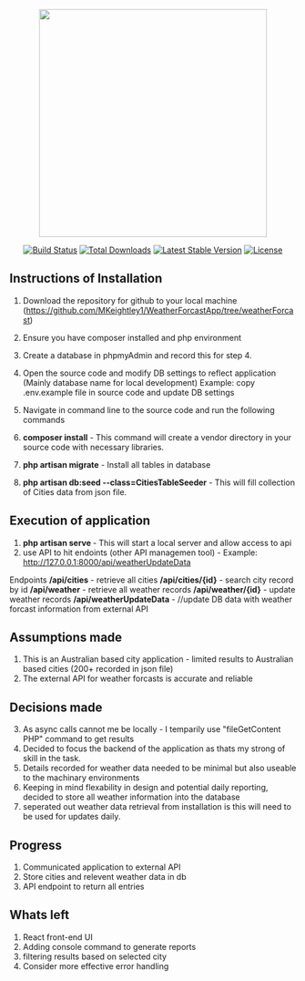 <p align="center"><img src="https://res.cloudinary.com/dtfbvvkyp/image/upload/v1566331377/laravel-logolockup-cmyk-red.svg" width="400"></p>

<p align="center">
<a href="https://travis-ci.org/laravel/framework"><img src="https://travis-ci.org/laravel/framework.svg" alt="Build Status"></a>
<a href="https://packagist.org/packages/laravel/framework"><img src="https://poser.pugx.org/laravel/framework/d/total.svg" alt="Total Downloads"></a>
<a href="https://packagist.org/packages/laravel/framework"><img src="https://poser.pugx.org/laravel/framework/v/stable.svg" alt="Latest Stable Version"></a>
<a href="https://packagist.org/packages/laravel/framework"><img src="https://poser.pugx.org/laravel/framework/license.svg" alt="License"></a>
</p>

## Instructions of Installation

1. Download the repository for github to your local machine (https://github.com/MKeightley1/WeatherForcastApp/tree/weatherForcast)
2. Ensure you have composer installed and php environment
3. Create a database in phpmyAdmin and record this for step 4.
4. Open the source code and modify DB settings to reflect application (Mainly database name for local development)
Example: copy .env.example file in source code and update DB settings
5. Navigate in command line to the source code and run the following commands

6. <b>composer install</b> - This command will create a vendor directory in your source code with necessary libraries.
7. <b>php artisan migrate</b> - Install all tables in database
8. <b>php artisan db:seed --class=CitiesTableSeeder</b> - This will fill collection of Cities data from json file.

## Execution of application
1. <b>php artisan serve </b>  - This will start a local server and allow access to api
2. use API to hit endoints (other API managemen tool) - Example: http://127.0.0.1:8000/api/weatherUpdateData

Endpoints
<b>/api/cities</b> - retrieve all cities
<b>/api/cities/{id}</b> - search city record by id
<b>/api/weather</b> - retrieve all weather records
<b>/api/weather/{id}</b> - update weather records
<b>/api/weatherUpdateData</b> - //update DB data with weather forcast information from external API

## Assumptions made
1. This is an Australian based city application - limited results to Australian based cities (200+ recorded in json file)
2. The external API for weather forcasts is accurate and reliable

## Decisions made
3. As async calls cannot me be locally - I temparily use "fileGetContent PHP" command to get results
4. Decided to focus the backend of the application as thats my strong of skill in the task.
5. Details recorded for weather data needed to be minimal but also useable to the machinary environments
6. Keeping in mind flexability in design and potential daily reporting, decided to store all weather information into the database
7. seperated out weather data retrieval from installation is this will need to be used for updates daily.

## Progress
1. Communicated application to external API
2. Store cities and relevent weather data in db
3. API endpoint to return all entries

## Whats left
1. React front-end UI
2. Adding console command to generate reports
3. filtering results based on selected city
4. Consider more effective error handling














